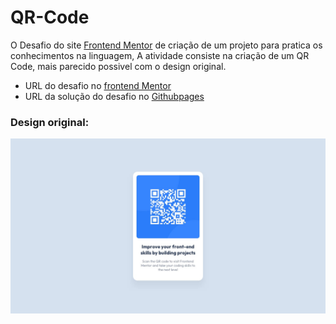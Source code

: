 <h1>QR-Code</h1>

<p>O Desafio do site <a href="https://www.frontendmentor.io/challenges">Frontend Mentor</a> de criação de um projeto para pratica os conhecimentos na linguagem, A atividade consiste na criação de um QR Code, mais parecido possivel com o design original.</p>

<p>
  <ul>
    <li>URL do desafio no <a href="https://www.frontendmentor.io/challenges/qr-code-component-iux_sIO_H"/>frontend Mentor</a></li>
    <li>URL da solução do desafio no <a href="https://joaoover.github.io/QR-Code/Qr_Code.html"/>Githubpages</a></li>
  </ul>
</p>

<h3>Design original:</h3>
<img src="design/desktop-design.jpg">

